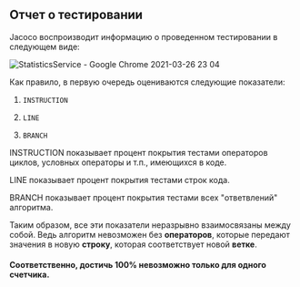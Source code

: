 ## Отчет о тестировании

Jacoco воспроизводит информацию о проведенном тестировании в следующем виде:

![StatisticsService - Google Chrome 2021-03-26 23 04](https://user-images.githubusercontent.com/11545844/112674371-a979e800-8e87-11eb-92dd-96bc884da72b.png)




Как правило, в первую очередь оцениваются следующие показатели:

1. `INSTRUCTION`

1. `LINE`

1. `BRANCH`

INSTRUCTION показывает процент покрытия тестами операторов циклов, условных операторы и т.п., имеющихся в коде.

LINE показывает процент покрытия тестами строк кода.

BRANCH показывает процент покрытия тестами всех "ответвлений" алгоритма.

Таким образом, все эти показатели неразрывно взаимосвязаны между собой. Ведь алгоритм невозможен без **операторов**, которые передают значения в новую **строку**, которая соответствует новой **ветке**.

#### Соответственно, достичь 100% невозможно только для одного счетчика.
